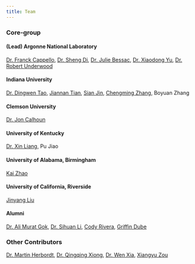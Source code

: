 ```yaml
---
title: Team
---
```


### Core-group
#### (Lead) Argonne National Laboratory
[Dr. Franck Cappello](https://www.anl.gov/profile/franck-cappello), [Dr. Sheng Di](https://www.mcs.anl.gov/~shdi/), [Dr. Julie Bessac](https://www.anl.gov/profile/julie-bessac), [Dr. Xiaodong Yu](https://www.anl.gov/profile/xiaodong-yu), [Dr. Robert Underwood](https://robertu94.github.io/)

#### Indiana University
[Dr. Dingwen Tao](https://www.dingwentao.com/), [Jiannan Tian](https://www.jti.one/), [Sian Jin](http://sianjin.com/), [Chengming Zhang](https://www.linkedin.com/in/chengming-zhang-71a3b1120/), Boyuan Zhang

#### Clemson University
[Dr. Jon Calhoun](http://jonccal.people.clemson.edu/)

#### University of Kentucky
[Dr. Xin Liang](https://lxaltria.github.io/), Pu Jiao

#### University of Alabama, Birmingham
[Kai Zhao](https://ayzk.github.io/)

#### University of California, Riverside
[Jinyang Liu](https://scholar.google.com/citations?user=7X0j6LYAAAAJ&hl=en)

#### Alumni
[Dr. Ali Murat Gok](https://www.linkedin.com/in/ali-murat-gok-7109928a), [Dr. Sihuan Li](https://www.linkedin.com/in/sihuan-li-0a26a782/), [Cody Rivera](https://www.codyrivera.com/), [Griffin Dube](https://gadube.github.io/)

### Other Contributors
[Dr. Martin Herbordt](http://people.bu.edu/herbordt/), [Dr. Qingqing Xiong](https://www.linkedin.com/in/qingqing-xiong), [Dr. Wen Xia](https://cswxia.github.io/), [Xiangyu Zou](http://zouxy.info/about/)
